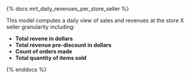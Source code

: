 {% docs mrt_daily_revenues_per_store_seller %}

This model computes a daily view of sales and revenues at the store X seller granularity 
including:
- **Total revene in dollars**
- **Total revenue pre-discount in dollars**
- **Count of orders made** 
- **Total quantity of items sold**

{% enddocs %}